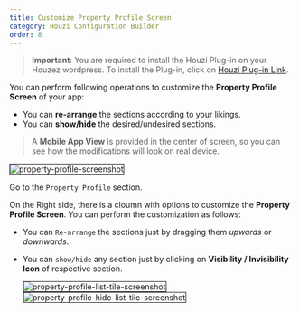 ```yaml
---
title: Customize Property Profile Screen
category: Houzi Configuration Builder
order: 8
---
```


> **Important**: You are required to install the Houzi Plug-in on your Houzez wordpress. To install the Plug-in, click on [Houzi Plug-in Link](https://github.com/AdilSoomro/houzi-rest-api).

You can perform following operations to customize the **Property Profile Screen** of your app: 
* You can **re-arrange** the sections according to your likings.
* You can **show/hide** the desired/undesired sections.

> A **Mobile App View** is provided in the center of screen, so you can see how the modifications will look on real device.  

<img src="https://houzi-docs.booleanbites.com/images/property-profile-screenshot.png" alt="property-profile-screenshot" title="property-profile-screenshot" border= "1px solid"/>

Go to the `Property Profile` section.

On the Right side, there is a cloumn with options to customize the **Property Profile Screen**. You can perform the customization as follows:
* You can `Re-arrange` the sections just by dragging them *upwards* or *downwards*.
* You can `show/hide` any section just by clicking on **Visibility / Invisibility Icon** of respective section.  
    
    <img src="https://houzi-docs.booleanbites.com/images/property-profile-list-tile-screenshot.png" alt="property-profile-list-tile-screenshot" title="property-profile-list-tile-screenshot" border= "1px solid"/>
    <img src="https://houzi-docs.booleanbites.com/images/property-profile-hide-list-tile-screenshot.png" alt="property-profile-hide-list-tile-screenshot" title="property-profile-hide-list-tile-screenshot" border= "1px solid"/>